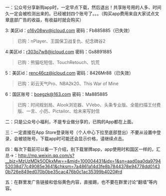 一：公众号分享新购app时，一定早点下载，然后退出！共享账号用的人多、时间久一定会被检测出来的。已经被封四个账号了。。。（购买app费用来自大家试点文章底部广告的收益，有收益时就会购买）

3: 美区id：o16y08wv@icloud.com
密码：Fb885885（已失效）

>已购：nPlayer、王国保卫战复仇、纪念碑谷2

4:美区id：r303o7w8@icloud.com
密码：Gs8891885

>已购：熊猫吃短信、TouchRetouch、饥荒

5：美区id：renc46cz@icloud.com
密码：8426Mr88（已失效）

>已购：彩云天气Pro、NBA2k20、This War of Mine

6：国区账号：boegzk@163.com
密码：Ma885885

>已购：时间规划局、Alook浏览器、VVebo、头条专业版、全能扫描王付费版、一言、小历、Pictailor、给未来写封信

二：只是公众号小福利，不是专业做分享的，已购的App都在上面。

三：一定直接在App Store登录账号（个人中心下拉至底部登出）不要从设置中登录，会被锁账号。下载app时可能还会显示价格，请继续点击。

四：每次下载前可以看一下介绍，别下载冒牌app，app使用时和国区一样的，汇总→：http://mp.weixin.qq.com/s?__biz=MzUzMDk5ODkxMw==&mid=100004431&idx=1&sn=aad0aa0da979452038d77c49085e3641&chksm=7a4861a14d3fe8b7844378e94778dd01430b726e849ed070b0be35cac476b0c1ac35399b4020#rd

五：在群里发广告链接和低俗黄色内容，直接踢，也不要在群里讨论“翻墙”等内容。
